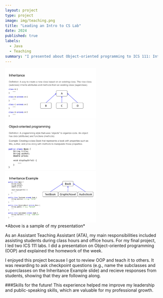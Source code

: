 ```yaml
---
layout: project
type: project
image: img/teaching.png
title: "Leading an Intro to CS Lab"
date: 2024
published: true
labels:
  - Java
  - Teaching
summary: "I presented about Object-oriented programming to ICS 111: Intro to CS I students"
---
```


<div class="text-center p-4">
  <img width="300px" src="../img/introCS-2.png" class="img-thumbnail mb-5" alt="Inheritance slide" >
    <img width="300px" src="../img/introCS-1.png" class="img-thumbnail mb-5" alt="Object-oriented programming slide" >
  <img width="300px" src="../img/introCS-3.png" class="img-thumbnail mb-5" alt="Inheritance example slide" >
</div>
*Above is a sample of my presentation*

As an Assistant Teaching Assistant (ATA), my main responsibilities included assisting students during class hours and office hours. For my final project, I led two ICS 111 labs. I did a presentation on Object-oriented programming (OOP) and explained the homework of the week.

I enjoyed this project because I got to review OOP and teach it to others. It was rewarding to ask checkpoint questions (e.g., name the subclasses and superclasses on the Inheritance Example slide) and recieve responses from students, showing that they are following along. 

###Skills for the future!
This experience helped me improve my leadership and public-speaking skills, which are valuable for my professional growth. 
